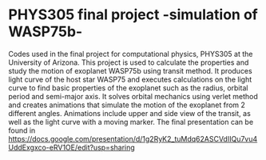 # PHYS305 final project -simulation of WASP75b-
Codes used in the final project for computational physics, PHYS305 at the University of Arizona.
This project is used to calculate the properties and study the motion of exoplanet WASP75b using transit method. It produces light curve of the host star WASP75
and executes calculations on the light curve to find basic properties of the exoplanet such as the radius, orbital period and semi-major axis. 
It solves orbital mechanics using verlet method and creates animations that simulate the motion of the exoplanet from 2 different angles. Animations include upper and side view of the transit, as well as the light curve with a moving marker.
The final presentation can be found in https://docs.google.com/presentation/d/1g2RyK2_tuMdq62ASCVdIIQu7vu4UddExgxco-eRV1OE/edit?usp=sharing
